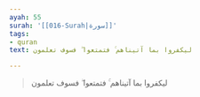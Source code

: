 ```yaml
---
ayah: 55
surah: '[[016-Surah|سورة]]'
tags:
- quran
text: ليكفروا بما آتيناهم ۚ فتمتعوا ۖ فسوف تعلمون

---
```

> ليكفروا بما آتيناهم ۚ فتمتعوا ۖ فسوف تعلمون
